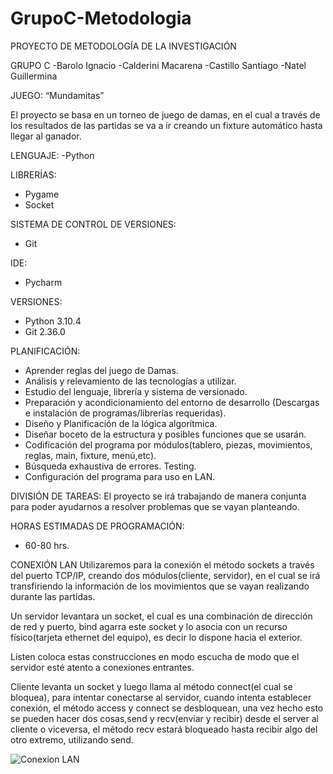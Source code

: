 # GrupoC-Metodologia
PROYECTO DE METODOLOGÍA DE LA INVESTIGACIÓN

GRUPO C
-Barolo Ignacio
-Calderini Macarena
-Castillo Santiago
-Natel Guillermina

JUEGO:
“Mundamitas”

El proyecto se basa en un torneo de juego de damas, en el cual a través de los resultados de las partidas se va a ir creando un fixture automático hasta llegar al ganador.

LENGUAJE: 
-Python

LIBRERÍAS: 
- Pygame
- Socket

SISTEMA DE CONTROL DE VERSIONES: 
- Git

IDE: 
- Pycharm

VERSIONES:
- Python 3.10.4
- Git 2.36.0

PLANIFICACIÓN:
- Aprender reglas del juego de Damas.
- Análisis y relevamiento de las tecnologías a utilizar.
- Estudio del lenguaje, librería y sistema de versionado.
- Preparación y acondicionamiento del entorno de desarrollo (Descargas e instalación de programas/librerías requeridas).
- Diseño y Planificación de la lógica algorítmica.
- Diseñar boceto de la estructura y posibles funciones que se usarán.
- Codificación del programa por módulos(tablero, piezas, movimientos, reglas, main, fixture, menú,etc).
- Búsqueda exhaustiva de errores. Testing.
- Configuración del programa para uso en LAN.

DIVISIÓN DE TAREAS: 
El proyecto se irá trabajando de manera conjunta para poder ayudarnos a resolver problemas que se vayan planteando.

HORAS ESTIMADAS DE PROGRAMACIÓN: 
- 60-80 hrs.

CONEXIÓN LAN 
Utilizaremos para la conexión el método sockets a través del puerto TCP/IP, creando dos módulos(cliente, servidor), en el cual se irá transfiriendo la información de los movimientos que se vayan realizando durante las partidas.

Un servidor levantara un socket, el cual es una combinación de dirección de red y puerto, bind agarra este socket y lo asocia con un recurso físico(tarjeta ethernet del equipo), es decir lo dispone hacia el exterior.

Listen coloca estas construcciones en modo escucha de modo que el servidor esté atento a conexiones entrantes.

Cliente levanta un socket y luego llama al método connect(el cual se bloquea), para intentar conectarse al servidor, cuando intenta establecer conexión, el método access y connect se desbloquean, una vez hecho esto se pueden hacer dos cosas,send y recv(enviar y recibir) desde el server al cliente o viceversa, el método recv estará bloqueado hasta recibir algo del otro extremo, utilizando send.

![Conexion LAN](https://user-images.githubusercontent.com/103141738/168706927-9343c5cb-7140-4ff1-ad66-c534d71eef89.png)
